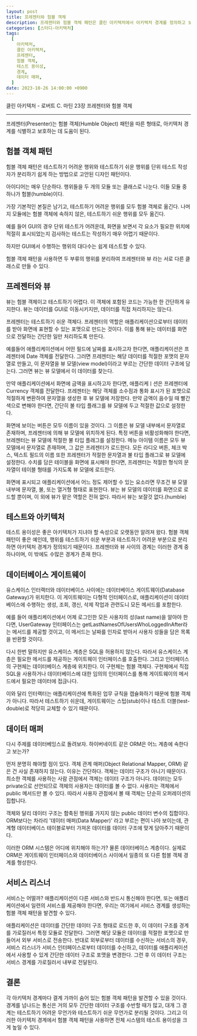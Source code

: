 ```yaml
---
layout: post
title: 프레젠터와 험블 객체
description: 프레젠터와 험블 객체 패턴은 클린 아키텍처에서 아키텍처 경계를 정의하고 보호하는 데 중요한 역할을 합니다. 험블 객체는 테스트하기 어려운 행위를 단위 테스트 작성자가 쉽게 분리할 수 있도록 도와주며, 프레젠터는 테스트하기 쉬운 객체로서 데이터를 적절한 포맷으로 변환하여 뷰에 전달합니다. 이 패턴은 테스트 용이성을 높이고 아키텍처의 경계를 명확히 하여 시스템의 전체적인 품질을 향상시킵니다.
categories: [스터디-아키텍처]
tags:
  [
    아키텍처,
    클린 아키텍처,
    프레젠터,
    험블 객체,
    테스트 용이성,
    경계,
    데이터 매퍼,
  ]
date: 2023-10-26 14:00:00 +0900
---
```


클린 아키텍처 - 로버트 C. 마틴
23장 프레젠터와 험블 객체

---

프레젠터(Presenter)는 험블 객체(Humble Object) 패턴을 따른 형태로, 아키텍처 경계를 식별하고 보호하는 데 도움이 된다.

## 험블 객체 패턴

험블 객체 패턴은 테스트하기 어려운 행위와 테스트하기 쉬운 행위를 단위 테스트 작성자가 분리하기 쉽게 하는 방법으로 고안된 디자인 패턴이다.

아이디어는 매우 단순하다. 행위들을 두 개의 모듈 또는 클래스로 나눈다. 이들 모듈 중 하나가 험블(humble)이다.

가장 기본적인 본질은 남기고, 테스트하기 어려운 행위를 모두 험블 객체로 옮긴다. 나머지 모듈에는 험블 객체에 속하지 않은, 테스트하기 쉬운 행위를 모두 옮긴다.

예를 들어 GUI의 경우 단위 테스트가 어려운데, 화면을 보면서 각 요소가 필요한 위치에 적절히 표시되었는지 검사하는 테스트는 작성하기 매우 어렵기 때문이다.

하지만 GUI에서 수행하는 행위의 대다수는 쉽게 테스트할 수 있다.

험블 객체 패턴을 사용하면 두 부류의 행위를 분리하여 프레젠터와 뷰 라는 서로 다른 클래스로 만들 수 있다.

## 프레젠터와 뷰

뷰는 험블 객체이고 테스트하기 어렵다. 이 객체에 포함된 코드는 가능한 한 간단하게 유지한다. 뷰는 데이터를 GUI로 이동시키지만, 데이터를 직접 처리하지는 않는다.

프레젠터는 테스트하기 쉬운 객체다. 프레젠터의 역할은 애플리케이션으로부터 데이터를 받아 화면에 표현할 수 있는 포맷으로 만드는 것이다. 이를 통해 뷰는 데이터를 화면으로 전달하는 간단한 일만 처리하도록 만든다.

예를들어 애플리케이션에서 어떤 필드에 날짜를 표시하고자 한다면, 애플리케이션은 프레젠터에 Date 객체를 전달한다. 그러면 프레젠터는 해당 데이터를 적절한 포맷의 문자열로 만들고, 이 문자열을 뷰 모델(view model)이라고 부르는 간단한 데이터 구조에 담는다. 그러면 뷰는 뷰 모델에서 이 데이터를 찾는다.

만약 애플리케이션에서 화면에 금액을 표시하고자 한다면, 애플리케ㅣ션은 프레젠터에 Currency 객체를 전달한다. 프레젠터는 해당 객체를 소수점과 통화 표시가 된 포맷으로 적절하게 변환하여 문자열을 생성한 후 뷰 모델에 저장한다. 만약 금액이 음수일 때 빨간색으로 변해야 한다면, 간단히 불 타입 플래그를 뷰 모델에 두고 적절한 값으로 설정한다.

화면에 보이는 버튼은 모두 이름이 있을 것이다. 그 이름은 뷰 모델 내부에서 문자열로 존재하며, 프레젠터에 의해 뷰 모델에 위치하게 된다. 특정 버튼을 비활성화해야 한다면, 브레젠터는 뷰 모델에 적절한 불 타입 플래그를 설정한다. 메뉴 아이템 이름은 모두 뷰 모델에서 문자열로 존재하며, 그 값은 프레젠터가 로드한다. 모든 라디오 버튼, 체크 박스, 텍스트 필드의 이름 또한 프레젠터가 적절한 문자열과 불 타입 플래그로 뷰 모델에 설정한다. 수치를 담은 테이블을 화면에 표시해야 한다면, 프레젠터는 적절한 형식의 문자열이 테이블 형태를 가지도록 뷰 모델에 로드한다.

화면에 표시되고 애플리케이션에서 어느 정도 제어할 수 있는 요소라면 무조건 뷰 모델 내부에 문자열, 불, 또는 열거형 형태로 표현한다. 뷰는 뷰 모델의 데이터를 화면으로 로드할 뿐이며, 이 외에 뷰가 맡은 역할은 전혀 없다. 따라서 뷰는 보잘것 없다.(humble)

## 테스트와 아키텍처

테스트 용이성은 좋은 아키텍처가 지녀야 할 속성으로 오랫동안 알려져 왔다. 험블 객체 패턴이 좋은 예인데, 행위를 테스트하기 쉬운 부분과 테스트하기 어려운 부분으로 분리하면 아키텍처 경계가 정의되기 때문이다. 프레젠터와 뷰 사이의 경계는 이러한 경계 중 하나이며, 이 밖에도 수많은 경계가 존재 한다.

## 데이터베이스 게이트웨이

유스케이스 인터랙터와 데이터베이스 사이에는 데이터베이스 게이트웨이(Database Gateway)가 위치한다. 이 게이트웨이는 다형적 인터페이스로, 애플리케이션이 데이터베이스에 수행하는 생성, 조회, 갱신, 삭제 작업과 관련도니 모든 메서드를 포함한다.

예를 들어 애플리케이션에서 어제 로그인한 모든 사용자의 성(last name)을 알아야 한다면, UserGateway 인터페이스는 getLastNamesOfUsersWhoLoggedInAfter라는 메서드를 제공할 것이고, 이 메서드는 날짜를 인자로 받아서 사용자 성들을 담은 목록을 반환할 것이다.

다시 한번 말하지만 유스케이스 계층은 SQL을 허용하지 않는다. 따라서 유스케이스 계층은 필요한 메서드를 제공하는 게이트웨이 인터페이스를 호출한다. 그리고 인터페이스의 구현체는 데이터베이스 계층에 위치한다. 이 구현체는 험블 객체다. 구현체에서 직접 SQL을 사용하거나 데이터베이스에 대한 임의의 인터페이스를 통해 게이트웨이의 메서드에서 필요한 데이터에 접귾나다.

이와 달리 인터랙터는 애플리케이션에 특화된 업무 규칙을 캡슐화하기 때문에 험블 객체가 아니다. 따라서 테스트하기 쉬운데, 게이트웨이는 스텁(stub)이나 테스트 더블(test-double)로 적당히 교체할 수 있기 때문이다.

## 데이터 매퍼

다시 주제를 데이터베잉스로 돌려보자. 하이버네이트 같은 ORM은 어느 계층에 속한다고 보는가?

먼저 분명히 해야할 점이 있다. 객체 관계 매퍼(Object Relational Mapper, ORM) 같은 건 사실 존재하지 않는다. 이유는 간단하다. 객체는 데이터 구조가 아니기 때문이다. 최소한 객체를 사용하는 사람 관점에서 객체는 데이터 구조가 아니다. 데이터는 모두 private으로 선언되므로 객체의 사용자는 데이터를 볼 수 없다. 사용자는 객체에서 public 메서드만 볼 수 있다. 따라서 사용자 관점에서 볼 때 객체는 단순히 오퍼레이션의 집합니다.

객체와 달리 데이터 구조는 함축된 행위를 가지지 않는 public 데이터 변수의 집합이다. ORM보다는 차라리 '데이터 매퍼(Data Mapper)' 라고 부르는 편이 나아 보이는데, 관계형 데이터베이스 테이블로부터 가져온 데이터를 데이터 구조에 맞게 담아주기 때문이다.

이러한 ORM 시스템은 어디에 위치해야 하는가? 물론 데이터베이스 계층이다. 실제로 ORM은 게이트웨이 인터페이스와 데이터베이스 사이에서 일종의 또 다른 험블 객체 경계를 형성한다.

## 서비스 리스너

서비스는 어떨까? 애플리케이션이 다른 서비스와 반드시 통신해야 한다면, 또는 애플리케이션에서 일련의 서비스를 제공해야 한다면, 우리는 여기에서 서비스 경계를 생성하는 험블 객체 패턴을 발견할 수 있다.

애플리케이션은 데이터를 간단한 데이터 구조 형태로 로드한 후, 이 데이터 구조를 경계를 가로질러서 특정 모듈로 전달한다. 그러면 해당 모듈은 데이터를 적절한 포맷으로 만들어서 외부 서비스로 전송한다. 반대로 외부로부터 데이터를 수신하는 서비스의 경우, 서비스 리스너가 서비스 인터페이스로부터 데이터를 수신하고, 데이터를 애플리케이션에서 사용할 수 있게 간단한 데이터 구조로 포맷을 변경한다. 그런 후 이 데이터 구조는 서비스 경계를 가로질러서 내부로 전달된다.

## 결론

각 아키텍처 경계마다 결계 가까이 숨어 있는 험블 객체 패턴을 발견할 수 있을 것이다. 경계를 넘나드는 통신은 거의 모두 간단한 데이터 구조를 수반할 때가 많고, 대개 그 경계는 테스트하기 어려운 무언가와 테스트하기 쉬운 무언가로 분리될 것이다. 그리고 이러한 아키텍처 경계에서 험블 객체 패턴을 사용하면 전체 시스템의 테스트 용이성을 크게 높일 수 있다.
